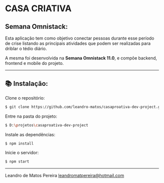 # CASA CRIATIVA
## Semana Omnistack:

Esta aplicação tem como objetivo conectar pessoas durante esse período de crise listando as principais atividades que podem ser realizadas para driblar o tédio diário.

A mesma foi desenvolvida na **Semana Omnistack 11.0**, e compõe backend, frontend e mobile do projeto.

---

## :books: Instalação:

Clone o repositório:
```sh
$ git clone https://github.com/leandro-matos/casaproativa-dev-project.git
```

Entre na pasta do projeto:
```sh
$ D:\projetos\casaproativa-dev-project
```
Instale as dependências:
```sh
$ npm install
```
Inicie o servidor:
```sh
$ npm start
```

----------

Leandro de Matos Pereira
leandromatpereira@hotmail.com
